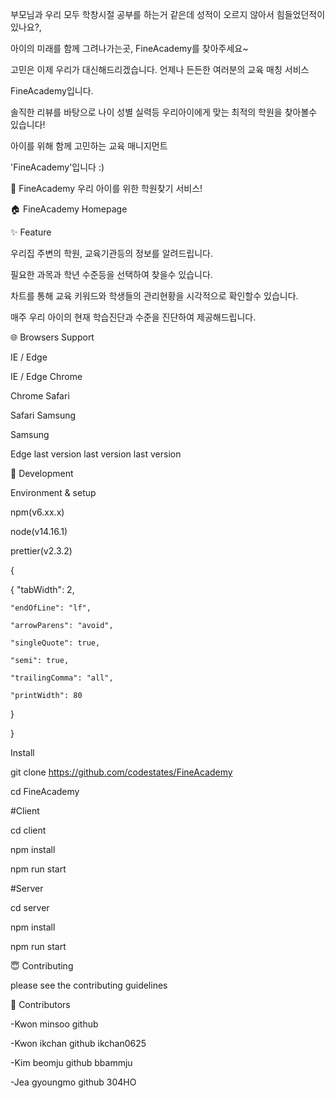 
부모님과 우리 모두 학창시절 공부를 하는거 같은데 성적이 오르지 않아서 힘들었던적이 있나요?,

아이의 미래를 함께 그려나가는곳, FineAcademy를 찾아주세요~

고민은 이제 우리가 대신해드리겠습니다. 언제나 든든한 여러분의 교육 매칭 서비스

FineAcademy입니다.

솔직한 리뷰를 바탕으로 나이 성별 실력등 우리아이에게 맞는 최적의 학원을 찾아볼수 있습니다!

아이를 위해 함께 고민하는 교육 매니지먼트

'FineAcademy'입니다 :)


📰 FineAcademy
우리 아이를 위한 학원찾기 서비스!


🏠 FineAcademy Homepage


✨ Feature

우리집 주변의 학원, 교육기관등의 정보를 알려드립니다.

필요한 과목과 학년 수준등을 선택하여 찾을수 있습니다.

차트를 통해 교육 키워드와 학생들의 관리현황을 시각적으로 확인할수 있습니다. 

매주 우리 아이의 현재 학습진단과 수준을 진단하여 제공해드립니다.

🌐 Browsers Support

IE / Edge

IE / Edge	Chrome

Chrome	Safari

Safari	Samsung

Samsung

Edge	last version	last version	last version


🔨 Development



Environment & setup

npm(v6.xx.x)

node(v14.16.1)

prettier(v2.3.2)

  {
  
  {  "tabWidth": 2,
    
    "endOfLine": "lf",
    
    "arrowParens": "avoid",
    
    "singleQuote": true,
    
    "semi": true,
    
    "trailingComma": "all",
    
    "printWidth": 80 
}
    
  }
  
  
Install

git clone https://github.com/codestates/FineAcademy

cd FineAcademy

#Client

cd client

npm install

npm run start

#Server

cd server

npm install

npm run start

😇 Contributing

please see the contributing guidelines

👤 Contributors

-Kwon minsoo github

-Kwon ikchan github ikchan0625

-Kim beomju github bbammju

-Jea gyoungmo github 304HO
